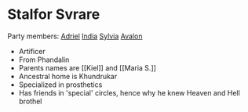 # Stalfor Svrare
Party members: [Adriel](PCs/Current/Adriel.md) [India](PCs/Current/India.md) [Sylvia](PCs/Past/Sylvia.md) [Avalon](PCs/Current/Avalon.md)

- Artificer
- From Phandalin
- Parents names are [[Kiel]] and [[Maria S.]]
- Ancestral home is Khundrukar
- Specialized in prosthetics
- Has friends in 'special' circles, hence why he knew Heaven and Hell brothel